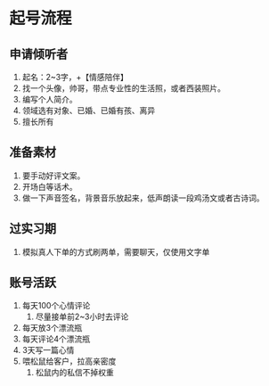 # 起号流程

## 申请倾听者
1. 起名：2~3字，+【情感陪伴】
2. 找一个头像，帅哥，带点专业性的生活照，或者西装照片。
3. 编写个人简介。
4. 领域选有对象、已婚、已婚有孩、离异
5. 擅长所有

## 准备素材

1. 要手动好评文案。
2. 开场白等话术。
3. 做一下声音签名，背景音乐放起来，低声朗读一段鸡汤文或者古诗词。

## 过实习期

1. 模拟真人下单的方式刷两单，需要聊天，仅使用文字单

## 账号活跃

1. 每天100个心情评论
   1. 尽量接单前2~3小时去评论
2. 每天放3个漂流瓶
3. 每天评论4个漂流瓶
4. 3天写一篇心情
5. 喂松鼠给客户，拉高亲密度
   1. 松鼠内的私信不掉权重